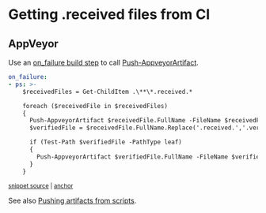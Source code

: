 <!--
GENERATED FILE - DO NOT EDIT
This file was generated by [MarkdownSnippets](https://github.com/SimonCropp/MarkdownSnippets).
Source File: /docs/mdsource/received-ci.source.md
To change this file edit the source file and then run MarkdownSnippets.
-->

# Getting .received files from CI


## AppVeyor

Use an [on_failure build step](https://www.appveyor.com/docs/build-configuration/#build-pipeline) to call [Push-AppveyorArtifact](https://www.appveyor.com/docs/build-worker-api/#push-artifact).

<!-- snippet: AppVeyorArtifacts -->
<a id='snippet-appveyorartifacts'/></a>
```yml
on_failure:
- ps: >-
    $receivedFiles = Get-ChildItem .\**\*.received.*

    foreach ($receivedFile in $receivedFiles)
    {
      Push-AppveyorArtifact $receivedFile.FullName -FileName $receivedFile.Name
      $verifiedFile = $receivedFile.FullName.Replace('.received.','.verified.')

      if (Test-Path $verifiedFile -PathType leaf)
      {
        Push-AppveyorArtifact $verifiedFile.FullName -FileName $verifiedFile.Name
      }
    }
```
<sup><a href='/src/appveyor.yml#L11-L26' title='File snippet `appveyorartifacts` was extracted from'>snippet source</a> | <a href='#snippet-appveyorartifacts' title='Navigate to start of snippet `appveyorartifacts`'>anchor</a></sup>
<!-- endsnippet -->

See also [Pushing artifacts from scripts](https://www.appveyor.com/docs/packaging-artifacts/#pushing-artifacts-from-scripts).
